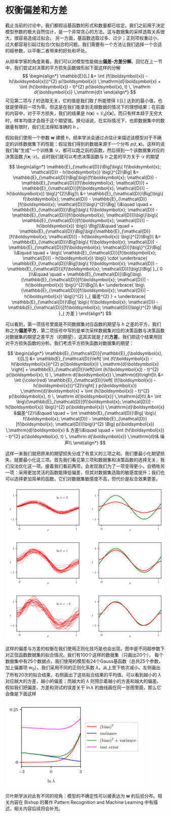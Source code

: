 
# 权衡偏差和方差

截止当前的讨论中，我们都假设基函数的形式和数量都已给定。我们之前用于决定模型参数的极大自然估计，是一个非常贪心的方法。这与数据集的采样选取关系很大，很容易造成过拟合。 另一方面，基函数选取过多、过少；正则项权重过小、过大都容易引起过拟合/欠拟合的问题。我们需要有一个方法让我们选择一个合适的超参数，以平衡二者带来的好处和坏处。

从频率学家的角度来看，我们可以对模型性能做出**偏差-方差分解**。回忆在上一节中，我们尝试对决策的平方损失函数做形如下面这样的分解
$$
\begin{align*}
\mathbb{E}[L] 
&= \int (f(\boldsymbol{x}) - h(\boldsymbol{x}))^{2}  p(\boldsymbol{x}) \,\mathrm{d}\boldsymbol{x} + \iint (h(\boldsymbol{x}) - t)^{2} p(\boldsymbol{x}, t) \, \mathrm d{\boldsymbol{x}} \,\mathrm{d}t
\end{align*}
$$
可见第二项与 $f$ 的选取无关，它的值是我们取 $f$ 所能使得 $\mathbb{E}[L]$ 达到的最小值，也就是使得前一项为零。但这是在我们能拿到无限数据的情况下的理想结果：在前面的内容中，对于平方损失，我们的结果是 $h(\boldsymbol{x}) = \mathbb{E}_{t}[t|\boldsymbol{x}]$，而只有样本趋于无穷大时，样本均值才会趋于这个期望值。换句话说，在实际情况下，也即数据集中的数据量有限时，我们无法得知准确的 $h$ 。

假如我们使用一个参数 $\boldsymbol{w}$ 建模 $h$，频率学派会通过点估计来描述该模型对于不确定的训练数据集下的性能：假设我们得到的数据来源于一个分布 $p(t, \boldsymbol{x})$。这样的话我们每“生成”一个训练集 $\mathcal{D}$，都可以跑之前的函数，然后得到一个该数据集对应的决策函数 $f(\boldsymbol{x}; \mathcal{D})$。此时我们就可以考虑决策函数与 $h$ 之差的平方关于 $\mathcal{D}$ 的期望

$$
\begin{align*}
\mathbb{E}_{\mathcal{D}}\Big[\big\{ f(\boldsymbol{x}; \mathcal{D}) - h(\boldsymbol{x}) \big\}^{2}\Big] &= \mathbb{E}_{\mathcal{D}}\Big[\big\{f(\boldsymbol{x}; \mathcal{D}) - \mathbb{E}_{\mathcal{D}}[f(\boldsymbol{x}; \mathcal{D})] + \mathbb{E}_{\mathcal{D}}[f(\boldsymbol{x}; \mathcal{D})] - h(\boldsymbol{x}) \big\}^{2}\Big]\\
&= \mathbb{E}_{\mathcal{D}}\Big[\big\{ f(\boldsymbol{x}; \mathcal{D}) - \mathbb{E}_{\mathcal{D}}[f(\boldsymbol{x}; \mathcal{D})]\big\}^{2}\Big] \\&\quad \quad  + \mathbb{E}_{\mathcal{D}}\Big[\big\{ f(\boldsymbol{x}; \mathcal{D}) - \mathbb{E}_{\mathcal{D}}[f(\boldsymbol{x}; \mathcal{D})]\big\}\big\{ \mathbb{E}_{\mathcal{D}}[f(\boldsymbol{x}; \mathcal{D})] - h(\boldsymbol{x}) \big\} \Big]\\&\quad \quad  + \mathbb{E}_{\mathcal{D}}\Big[\big\{\mathbb{E}_{\mathcal{D}}[f(\boldsymbol{x}; \mathcal{D})] - h(\boldsymbol{x}) \big\}^{2}\Big]\\
&= \mathbb{E}_{\mathcal{D}}\Big[\big\{ f(\boldsymbol{x}; \mathcal{D}) - \mathbb{E}_{\mathcal{D}}[f(\boldsymbol{x}; \mathcal{D})]\big\}^{2}\Big] \\&\quad \quad  + \big\{ \mathbb{E}_{\mathcal{D}}[f(\boldsymbol{x}; \mathcal{D})] - h(\boldsymbol{x}) \big\}  \cdot \underbrace{ \mathbb{E}_{\mathcal{D}}\Big[\big\{ f(\boldsymbol{x}; \mathcal{D}) - \mathbb{E}_{\mathcal{D}}[f(\boldsymbol{x}; \mathcal{D})]\big\}\Big] }_{ 0 }\\&\quad \quad  + \mathbb{E}_{\mathcal{D}}\Big[\big\{\mathbb{E}_{\mathcal{D}}[f(\boldsymbol{x}; \mathcal{D})] - h(\boldsymbol{x}) \big\}^{2}\Big]\\
&= \underbrace{ \big\{\mathbb{E}_{\mathcal{D}}[f(\boldsymbol{x}; \mathcal{D})] - h(\boldsymbol{x}) \big\}^{2} }_{ 偏差^{2} } + \underbrace{ \mathbb{E}_{\mathcal{D}}\Big[ \big\{ f(\boldsymbol{x}; \mathcal{D}) - \mathbb{E}_{\mathcal{D}}[f(\boldsymbol{x}; \mathcal{D})]\big\}^{2} \Big] }_{ 方差 }
\end{align*}
$$

可以看到，第一项括号里面是不同数据集对应函数的期望与 $h$ 之差的平方，我们称之为**偏差平方**，第二项括号中写的是单次采样数据集对应的决策函数与决策函数对数据集的期望之差平方（的期望），这其实就是 $f$ 的**方差**。我们把这个结果用回对平方损失函数的分析。我们考虑平方损失函数对数据集的期望：

$$
\begin{align*}
\mathbb{E}_{\mathcal{D}}[\mathbb{E}_{\boldsymbol{x}, t}[L]] 
&= \mathbb{E}_{\mathcal{D}}\left[ \int (f(\boldsymbol{x}) - h(\boldsymbol{x}))^{2}  p(\boldsymbol{x}) \,\mathrm{d}\boldsymbol{x} \right] + \mathbb{E}_{\mathcal{D}}\left[\iint (h(\boldsymbol{x}) - t)^{2} p(\boldsymbol{x}, t) \, \mathrm d{\boldsymbol{x}} \,\mathrm{d}t\right]\\
&= \int {\color{red} \mathbb{E}_{\mathcal{D}}\left[ (f(\boldsymbol{x}) - h(\boldsymbol{x}))^{2}\right]  }   p(\boldsymbol{x}) \,\mathrm{d}\boldsymbol{x} + \iint (h(\boldsymbol{x}) - t)^{2} p(\boldsymbol{x}, t) \, \mathrm d{\boldsymbol{x}} \,\mathrm{d}t\\
&= \int \big\{\mathbb{E}_{\mathcal{D}}[f(\boldsymbol{x}; \mathcal{D})] - h(\boldsymbol{x}) \big\}^{2}    p(\boldsymbol{x}) \,\mathrm{d}\boldsymbol{x} &偏差^{2}\\&\quad \quad + \int \mathbb{E}_{\mathcal{D}}\Big[ \big\{ f(\boldsymbol{x}; \mathcal{D}) - \mathbb{E}_{\mathcal{D}}[f(\boldsymbol{x}; \mathcal{D})]\big\}^{2} \Big]  p(\boldsymbol{x}) \,\mathrm{d}\boldsymbol{x} & 方差\\&\quad \quad + \iint (h(\boldsymbol{x}) - t)^{2} p(\boldsymbol{x}, t) \, \mathrm d{\boldsymbol{x}} \,\mathrm{d}t& 噪声\\
\end{align*}
$$

这样一来我们就把原来的期望损失分成了有意义的三项之和。我们要最小化期望损失，就要最小化这三项。首先我们看见第三项和数据集和决策函数的选择无关，我们没法优化这一项。接着我们看前两项，会发现我们为了一项变得更小，会牺牲另一项：采用更加灵活的函数能降低偏差，但其对数据集选取的敏感度提升；我们也可以选择更加简单的函数，它们对数据集敏感度不高，但代价是拟合效果更差。

<img src="./attachments/Pasted%20image%2020250606215143.png" style="zoom:67%;" alt=""/>

这样的偏差与方差的权衡在我们使用正则化技巧是也会出现。图中是不同超参数下对正弦函数数据集的拟合情况。我们有100个这样的数据集（只画出20个）， 每个数据集中有25个数据点，我们使用的模型有24个Gauss基函数（总共25个参数，加上偏置项 $w_{0}$）。我们采用不同的正则化系数 $\lambda$，从上至下依次减小。左侧画出了所有20次的拟合结果，右侧画出了这些拟合结果的平均值。可以看到越小的 $\lambda$ 对应越大的方差，越小的偏差；而越大的 $\lambda$ 则预示着越小的方差和越大的偏差。假如我们把偏差、方差和测试的误差关于 $\ln\lambda$ 的曲线画在同一张图里面，那么它会像是下面这样

<img src="./attachments/Pasted%20image%2020250606215754.png" style="zoom:67%;" alt=""/>

贝叶斯学派对此有不同的视角：模型的不确定性可以被表达为 $\boldsymbol{w}$ 的后验分布。相关内容在 Bishop 的著作 Pattern Recognition and Machine Learning 中有描述，相关内容后续将会补充。
